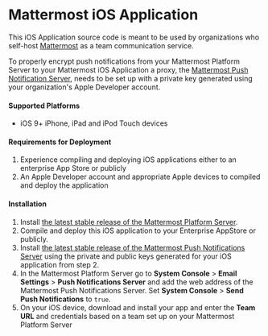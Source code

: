 # Mattermost iOS Application 

This iOS Application source code is meant to be used by organizations who self-host [Mattermost](http://www.mattermost.org/download/) as a team communication service. 

To properly encrypt push notifications from your Mattermost Platform Server to your Mattermost iOS Application a proxy, the [Mattermost Push Notification Server](https://github.com/mattermost/push-proxy), needs to be set up with a private key generated using your organization's Apple Developer account. 

#### Supported Platforms 

- iOS 9+ iPhone, iPad and iPod Touch devices

#### Requirements for Deployment 

1. Experience compiling and deploying iOS applications either to an enterprise App Store or publicly
2. An Apple Developer account and appropriate Apple devices to compiled and deploy the application

#### Installation 

1. Install [the latest stable release of the Mattermost Platform Server](http://www.mattermost.org/download/).
2. Compile and deploy this iOS application to your Enterprise AppStore or publicly.
3. Install [the latest stable release of the Mattermost Push Notifications Server](https://github.com/mattermost/push-proxy) using the private and public keys generated for your iOS application from step 2.
4. In the Mattermost Platform Server go to **System Console** > **Email Settings** > **Push Notifications Server** and add the web address of the Mattermost Push Notifications Server. Set **System Console** > **Send Push Notifications** to `true`.
5. On your iOS device, download and install your app and enter the **Team URL** and credentials based on a team set up on your Mattermost Platform Server


